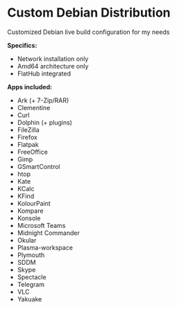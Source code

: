 # Custom Debian Distribution

Customized Debian live build configuration for my needs

**Specifics:**
* Network installation only
* Amd64 architecture only
* FlatHub integrated

**Apps included:**
* Ark (+ 7-Zip/RAR)
* Clementine
* Curl
* Dolphin (+ plugins)
* FileZilla
* Firefox
* Flatpak
* FreeOffice
* Gimp
* GSmartControl
* htop
* Kate
* KCalc
* KFind
* KolourPaint
* Kompare
* Konsole
* Microsoft Teams
* Midnight Commander
* Okular
* Plasma-workspace
* Plymouth
* SDDM
* Skype
* Spectacle
* Telegram
* VLC
* Yakuake
